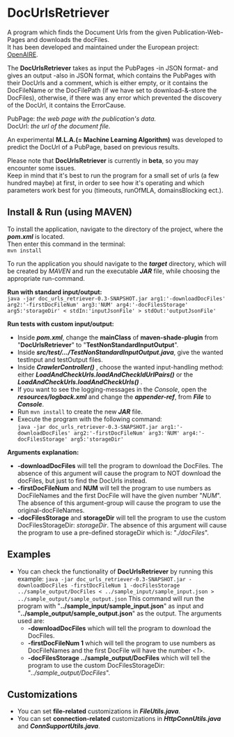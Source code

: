 DocUrlsRetriever
================
A program which finds the Document Urls from the given Publication-Web-Pages and downloads the docFiles.<br/>
It has been developed and maintained under the European project: [OpenAIRE](https://www.openaire.eu/).<br/>

The **DocUrlsRetriever** takes as input the PubPages -in JSON format- and gives an output -also in JSON format, which contains the PubPages with their DocUrls and a comment, which is either empty, or it contains the DocFileName or the DocFilePath (if we have set to download-&-store the DocFiles), otherwise, if there was any error which prevented the discovery of the DocUrl, it contains the ErrorCause.<br/>

PubPage: *the web page with the publication's data.*<br/> 
DocUrl: *the url of the document file.*<br/>

An experimental **M.L.A.(= Machine Learning Algorithm)** was developed to predict the DocUrl of a PubPage, based on previous results.<br/>

Please note that **DocUrlsRetriever** is currently in **beta**, so you may encounter some issues.<br/>
Keep in mind that it's best to run the program for a small set of urls (a few hundred maybe) at first, in order to see how it's operating and which parameters work best for you (timeouts, runOfMLA, domainsBlocking ect.).

Install & Run (using MAVEN)
---------------------------
To install the application, navigate to the directory of the project, where the ***pom.xml*** is located.<br/>
Then enter this command in the terminal:<br/>
``mvn install``<br/>

To run the application you should navigate to the ***target*** directory, which will be created by *MAVEN* and run the executable ***JAR*** file, while choosing the appropriate run-command.<br/> 

**Run with standard input/output:**<br/>
``java -jar doc_urls_retriever-0.3-SNAPSHOT.jar arg1:'-downloadDocFiles' arg2:'-firstDocFileNum' arg3:'NUM' arg4:'-docFilesStorage' arg5:'storageDir' < stdIn:'inputJsonFile' > stdOut:'outputJsonFile'``<br/>

**Run tests with custom input/output:**<br/>
- Inside ***pom.xml***, change the **mainClass** of **maven-shade-plugin** from "**DocUrlsRetriever**" to "**TestNonStandardInputOutput**".
- Inside ***src/test/.../TestNonStandardInputOutput.java***, give the wanted testInput and testOutput files.<br/>
- Inside ***CrawlerController()*** , choose the wanted input-handling method: either ***LoadAndCheckUrls.loadAndCheckIdUrlPairs()*** or the ***LoadAndCheckUrls.loadAndCheckUrls()*** .<br/>
- If you want to see the logging-messages in the *Console*, open the ***resources/logback.xml*** and change the ***appender-ref***, from ***File*** to ***Console***.<br/>
- Run ``mvn install`` to create the new ***JAR*** file.<br/>
- Execute the program with the following command:<br/>
``java -jar doc_urls_retriever-0.3-SNAPSHOT.jar arg1:'-downloadDocFiles' arg2:'-firstDocFileNum' arg3:'NUM' arg4:'-docFilesStorage' arg5:'storageDir'``

**Arguments explanation:**<br/>
- **-downloadDocFiles** will tell the program to download the DocFiles. The absence of this argument will cause the program to NOT download the docFiles, but just to find the DocUrls instead.
- **-firstDocFileNum** and **NUM** will tell the program to use numbers as DocFileNames and the first DocFile will have the given number "*NUM*". The absence of this argument-group will cause the program to use the original-docFileNames.
- **-docFilesStorage** and **storageDir** will tell the program to use the custom DocFilesStorageDir: *storageDir*. The absence of this argument will cause the program to use a pre-defined storageDir which is: "*./docFiles*".

Examples
--------
- You can check the functionality of **DocUrlsRetriever** by running this example:
``java -jar doc_urls_retriever-0.3-SNAPSHOT.jar -downloadDocFiles -firstDocFileNum 1 -docFilesStorage ../sample_output/DocFiles < ../sample_input/sample_input.json > ../sample_output/sample_output.json``
This command will run the program with "**../sample_input/sample_input.json**" as input and "**../sample_output/sample_output.json**" as the output.
The arguments used are:
    - **-downloadDocFiles** which will tell the program to download the DocFiles.
    - **-firstDocFileNum 1** which will tell the program to use numbers as DocFileNames and the first DocFile will have the number <*1*>.
    - **-docFilesStorage ../sample_output/DocFiles** which will tell the program to use the custom DocFilesStorageDir: "*../sample_output/DocFiles*".

Customizations
--------------
- You can set **file-related** customizations in ***FileUtils.java***.
- You can set **connection-related** customizations in ***HttpConnUtils.java*** and ***ConnSupportUtils.java***.

